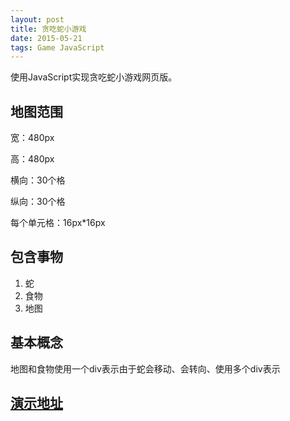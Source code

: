 ```yaml
---
layout: post
title: 贪吃蛇小游戏
date: 2015-05-21
tags: Game JavaScript
---
```


使用JavaScript实现贪吃蛇小游戏网页版。

## 地图范围

宽：480px

高：480px

横向：30个格

纵向：30个格

每个单元格：16px*16px

## 包含事物

1. 蛇
2. 食物
3. 地图

## 基本概念

地图和食物使用一个div表示由于蛇会移动、会转向、使用多个div表示

## [演示地址](https://yangzhengkuan.github.io/html/2015-05-21-game-tcs.html)
